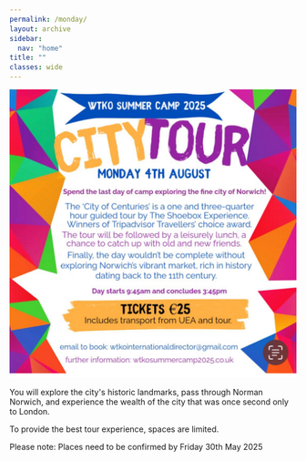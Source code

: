 ```yaml
---
permalink: /monday/
layout: archive
sidebar:
  nav: "home"
title: ""
classes: wide
---
```

![Norwich City Tour](../assets/images/city_tour.PNG "Norwich City Tour")


You will explore the city's historic landmarks, pass through Norman Norwich, and experience the wealth of the city that was once second only to London.

To provide the best tour experience, spaces are limited. 

Please note: Places need to be confirmed by Friday 30th May 2025
